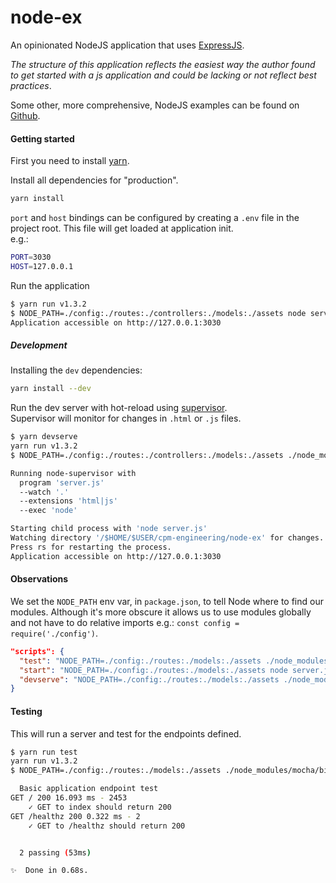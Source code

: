 # node-ex
An opinionated NodeJS application that uses [ExpressJS](https://expressjs.com/).  

_The structure of this application reflects the easiest way the author found to
get started with a js application and could be lacking or not reflect best
practices_.

Some other, more comprehensive, NodeJS examples can be found on
[Github](https://github.com/mschwarzmueller/nodejs-basics-tutorial).  

#### Getting started  

First you need to install [yarn](https://yarnpkg.com/en/docs/install).


Install all dependencies for "production".
```sh
yarn install
```
`port` and `host` bindings can be configured by creating a `.env` file in the project root.
This file will get loaded at application init.  
e.g.:
```sh
PORT=3030
HOST=127.0.0.1
```

Run the application  
```sh
$ yarn run v1.3.2
$ NODE_PATH=./config:./routes:./controllers:./models:./assets node server.js
Application accessible on http://127.0.0.1:3030
```

##### Development

Installing the `dev` dependencies:
```sh
yarn install --dev
```

Run the dev server with hot-reload using [supervisor](https://www.npmjs.com/package/supervisor).  
Supervisor will monitor for changes in `.html` or `.js` files.

```sh
$ yarn devserve
yarn run v1.3.2
$ NODE_PATH=./config:./routes:./controllers:./models:./assets ./node_modules/supervisor/lib/cli-wrapper.js -e 'html|js' app server.js

Running node-supervisor with
  program 'server.js'
  --watch '.'
  --extensions 'html|js'
  --exec 'node'

Starting child process with 'node server.js'
Watching directory '/$HOME/$USER/cpm-engineering/node-ex' for changes.
Press rs for restarting the process.
Application accessible on http://127.0.0.1:3030
```

#### Observations

We set the `NODE_PATH` env var, in `package.json`, to tell Node where to find
our modules. Although it's more obscure it allows us to use modules globally and
not have to do relative imports e.g.: `const config = require('./config')`.

```json
"scripts": {
  "test": "NODE_PATH=./config:./routes:./models:./assets ./node_modules/mocha/bin/mocha --timeout 500 -R spec --ui tdd tests/*_test.js",
  "start": "NODE_PATH=./config:./routes:./models:./assets node server.js",
  "devserve": "NODE_PATH=./config:./routes:./models:./assets ./node_modules/supervisor/lib/cli-wrapper.js -e 'html|js' app server.js"
}
```


#### Testing

This will run a server and test for the endpoints defined.

```sh
$ yarn run test
yarn run v1.3.2
$ NODE_PATH=./config:./routes:./models:./assets ./node_modules/mocha/bin/mocha --timeout 500 -R spec --ui tdd tests/*_test.js

  Basic application endpoint test
GET / 200 16.093 ms - 2453
    ✓ GET to index should return 200
GET /healthz 200 0.322 ms - 2
    ✓ GET to /healthz should return 200


  2 passing (53ms)

✨  Done in 0.68s.
```
